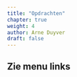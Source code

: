 ```yaml
---
title: "Opdrachten"
chapter: true
weight: 4
author: Arne Duyver
draft: false
---
```


## Zie menu links